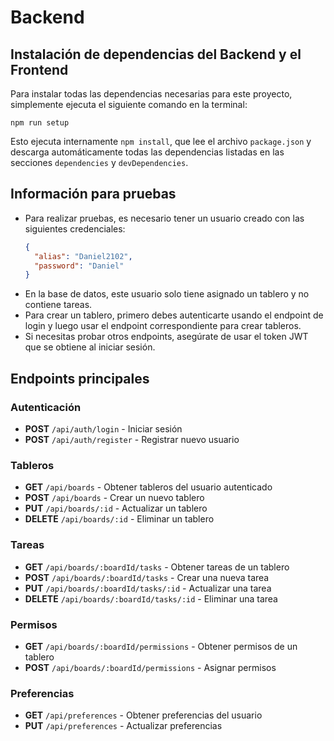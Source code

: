 # Backend

## Instalación de dependencias del Backend y el Frontend

Para instalar todas las dependencias necesarias para este proyecto, simplemente ejecuta el siguiente comando en la terminal:

```
npm run setup
```

Esto ejecuta internamente `npm install`, que lee el archivo `package.json` y descarga automáticamente todas las dependencias listadas en las secciones `dependencies` y `devDependencies`.


## Información para pruebas

- Para realizar pruebas, es necesario tener un usuario creado con las siguientes credenciales:
  ```json
  {
    "alias": "Daniel2102",
    "password": "Daniel"
  }
  ```
- En la base de datos, este usuario solo tiene asignado un tablero y no contiene tareas.
- Para crear un tablero, primero debes autenticarte usando el endpoint de login y luego usar el endpoint correspondiente para crear tableros.
- Si necesitas probar otros endpoints, asegúrate de usar el token JWT que se obtiene al iniciar sesión.

## Endpoints principales

### Autenticación
- **POST** `/api/auth/login` - Iniciar sesión
- **POST** `/api/auth/register` - Registrar nuevo usuario

### Tableros
- **GET** `/api/boards` - Obtener tableros del usuario autenticado
- **POST** `/api/boards` - Crear un nuevo tablero
- **PUT** `/api/boards/:id` - Actualizar un tablero
- **DELETE** `/api/boards/:id` - Eliminar un tablero

### Tareas
- **GET** `/api/boards/:boardId/tasks` - Obtener tareas de un tablero
- **POST** `/api/boards/:boardId/tasks` - Crear una nueva tarea
- **PUT** `/api/boards/:boardId/tasks/:id` - Actualizar una tarea
- **DELETE** `/api/boards/:boardId/tasks/:id` - Eliminar una tarea

### Permisos
- **GET** `/api/boards/:boardId/permissions` - Obtener permisos de un tablero
- **POST** `/api/boards/:boardId/permissions` - Asignar permisos

### Preferencias
- **GET** `/api/preferences` - Obtener preferencias del usuario
- **PUT** `/api/preferences` - Actualizar preferencias


